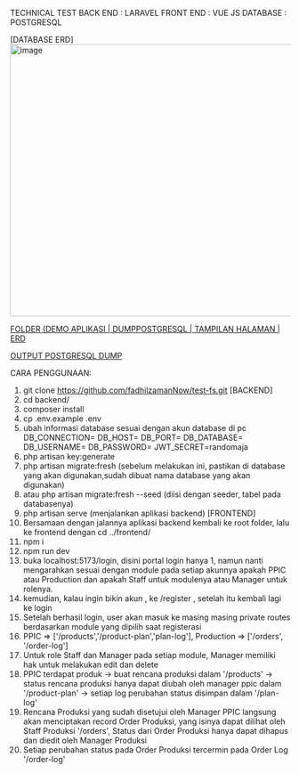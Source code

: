 TECHNICAL TEST 
BACK END : LARAVEL
FRONT END : VUE JS
DATABASE : POSTGRESQL

[DATABASE ERD]
<img width="1609" height="489" alt="image" src="https://github.com/user-attachments/assets/839bedcc-229f-485c-8880-db73418773bc" />

[FOLDER (DEMO APLIKASI | DUMPPOSTGRESQL | TAMPILAN HALAMAN | ERD](<img width="1878" height="911" alt="image" src="https://github.com/user-attachments/assets/d648fb80-de9d-461d-9ca1-512ce9b3f22e" />
)

[OUTPUT POSTGRESQL DUMP](https://drive.google.com/file/d/1pZ7tLhb0LUWixo-5Rcm-VRNQZX2YTndy/view?usp=sharing)

CARA PENGGUNAAN:
1. git clone https://github.com/fadhilzamanNow/test-fs.git
[BACKEND]
2. cd backend/
4. composer install
5. cp .env.example .env
6. ubah informasi database sesuai dengan akun database di pc 
      DB_CONNECTION=
      DB_HOST=
      DB_PORT=
      DB_DATABASE=
      DB_USERNAME=
      DB_PASSWORD=
      JWT_SECRET=randomaja
7. php artisan key:generate
8. php artisan migrate:fresh (sebelum melakukan ini, pastikan di database yang akan digunakan,sudah dibuat nama database yang akan digunakan)
9. atau php artisan migrate:fresh --seed (diisi dengan seeder, tabel pada databasenya)
10. php artisan serve (menjalankan aplikasi backend)
[FRONTEND]
11. Bersamaan dengan jalannya aplikasi backend kembali ke root folder, lalu ke frontend dengan cd ../frontend/
12. npm i
13. npm run dev
14. buka localhost:5173/login, disini portal login hanya 1, namun nanti mengarahkan sesuai dengan module pada setiap akunnya apakah PPIC atau Production dan apakah Staff untuk modulenya atau Manager untuk rolenya.
15. kemudian, kalau ingin bikin akun , ke /register , setelah itu kembali lagi ke login
16. Setelah berhasil login, user akan masuk ke masing masing private routes berdasarkan module yang dipilih saat registerasi
17. PPIC => ['/products','/product-plan','plan-log'], Production => ['/orders', '/order-log']
18. Untuk role Staff dan Manager pada setiap module, Manager memiliki hak untuk melakukan edit dan delete
19. PPIC terdapat produk -> buat rencana produksi dalam '/products' -> status rencana produksi hanya dapat diubah oleh manager ppic dalam '/product-plan' -> setiap log perubahan status disimpan dalam '/plan-log'
20. Rencana Produksi yang sudah disetujui oleh Manager PPIC langsung akan menciptakan record Order Produksi, yang isinya dapat dilihat oleh Staff Produksi '/orders', Status dari Order Produksi hanya dapat dihapus dan diedit oleh Manager Produksi
21. Setiap perubahan status pada Order Produksi tercermin pada Order Log '/order-log'



